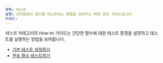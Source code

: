 ```yaml
---
제목: 테스트
설명: 런타임에서 함수를 테스트하는 방법을 보여주는 빠른 참조 가이드입니다.
키워드:
---
```


_테스트_ 카테고리의 _How-to_ 가이드는 간단한 함수에 대한 테스트 환경을 설정하고 테스트를 실행하는 방법을 보여줍니다.

- [기본 테스트 설정하기](/reference/how-to-guides/testing/set-up-basic-tests/)
- [전송 함수 테스트하기](/reference/how-to-guides/testing/test-a-transfer-function/)